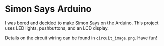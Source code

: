 # Simon Says Arduino

I was bored and decided to make Simon Says on the Arduino. This project uses LED lights, pushbuttons, and an LCD display.

Details on the circuit wiring can be found in `circuit_image.png`. Have fun!
